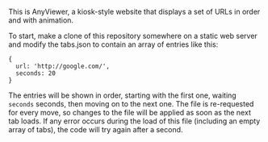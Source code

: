 This is AnyViewer, a kiosk-style website that displays a set of URLs in order
and with animation.

To start, make a clone of this repository somewhere on a static web server and
modify the tabs.json to contain an array of entries like this:

    {
      url: 'http://google.com/',
      seconds: 20
    }

The entries will be shown in order, starting with the first one, waiting
`seconds` seconds, then moving on to the next one. The file is re-requested for
every move, so changes to the file will be applied as soon as the next tab
loads. If any error occurs during the load of this file (including an empty
array of tabs), the code will try again after a second.
